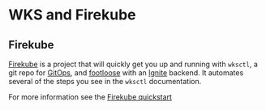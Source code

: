 # WKS and Firekube

## Firekube 

[Firekube](https://github.com/weaveworks/wks-quickstart-firekube) is a project that will quickly get you up and running with `wksctl`, a git repo for [GitOps](https://www.weave.works/technologies/gitops/), and [footloose](https://github.com/weaveworks/footloose) with an [Ignite](https://ignite.readthedocs.io/en/stable/) backend.  It automates several of the steps you see in the `wksctl` documentation.

For more information see the  [Firekube quickstart](https://github.com/weaveworks/wks-quickstart-firekube)
